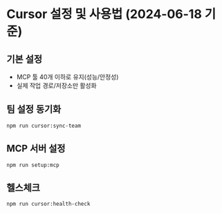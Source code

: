 # Cursor 설정 및 사용법 (2024-06-18 기준)

## 기본 설정
- MCP 툴 40개 이하로 유지(성능/안정성)
- 실제 작업 경로/저장소만 활성화

## 팀 설정 동기화
```
npm run cursor:sync-team
```

## MCP 서버 설정
```
npm run setup:mcp
```

## 헬스체크
```
npm run cursor:health-check
```
